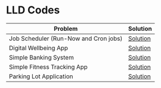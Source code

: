 # LLD Codes

| Problem|Solution|
|-----------|-------------|
|Job Scheduler (Run-Now and Cron jobs)|[Solution](https://github.com/HopefulRational/leetcode/blob/main/LLD-Codes/Job-Scheduler-RunNow-And-Cron.md)|
|Digital Wellbeing App|[Solution](https://github.com/HopefulRational/leetcode/blob/main/LLD-Codes/Digital-Wellbeing-App.md)|
|Simple Banking System|[Solution](https://github.com/HopefulRational/leetcode/blob/main/LLD-Codes/Simple-Banking-System.md)|
|Simple Fitness Tracking App|[Solution](https://github.com/HopefulRational/leetcode/blob/main/LLD-Codes/Simple-Fitness-Tracking-App.md)|
|Parking Lot Application|[Solution](https://github.com/HopefulRational/leetcode/blob/main/LLD-Codes/Parking-Lot.md)|
